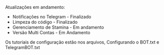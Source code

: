 Atualizações em andamento:
- Notificações no Telegram - Finalizado
- Limpeza do código - Finalizado
- Gerenciamento de Stamina - Em andamento
- Versão Multi Contas - Em Andamento

Os tutoriais de configuração estão nos arquivos, Configurando o BOT.txt e TelegramBOT.txt 